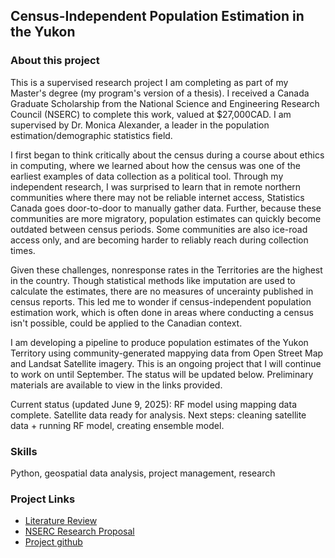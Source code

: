 ## Census-Independent Population Estimation in the Yukon

### About this project 
This is a supervised research project I am completing as part of my Master's degree (my program's version of a thesis). I received a Canada Graduate Scholarship from the National Science and Engineering Research Council (NSERC) to complete this work, valued at $27,000CAD. I am supervised by Dr. Monica Alexander, a leader in the population estimation/demographic statistics field. 

I first began to think critically about the census during a course about ethics in computing, where we learned about how the census was one of the earliest examples of data collection as a political tool. Through my independent research, I was surprised to learn that in remote northern communities where there may not be reliable internet access, Statistics Canada goes door-to-door to manually gather data. Further, because these communities are more migratory, population estimates can quickly become outdated between census periods. Some communities are also ice-road access only, and are becoming harder to reliably reach during collection times. 

Given these challenges, nonresponse rates in the Territories are the highest in the country. Though statistical methods like imputation are used to calculate the estimates, there are no measures of uncerainty published in census reports. This led me to wonder if census-independent population estimation work, which is often done in areas where conducting a census isn't possible, could be applied to the Canadian context. 

I am developing a pipeline to produce population estimates of the Yukon Territory using community-generated mappying data from Open Street Map and Landsat Satellite imagery. This is an ongoing project that I will continue to work on until September. The status will be updated below. Preliminary materials are available to view in the links provided. 

Current status (updated June 9, 2025): RF model using mapping data complete. Satellite data ready for analysis. Next steps: cleaning satellite data + running RF model, creating ensemble model.  


### Skills
Python, geospatial data analysis, project management, research 

### Project Links 
- [Literature Review](Literature_Review.pdf)
- [NSERC Research Proposal](research_proposal.pdf)
- [Project github](https://github.com/alauzon13/population-estimation)
